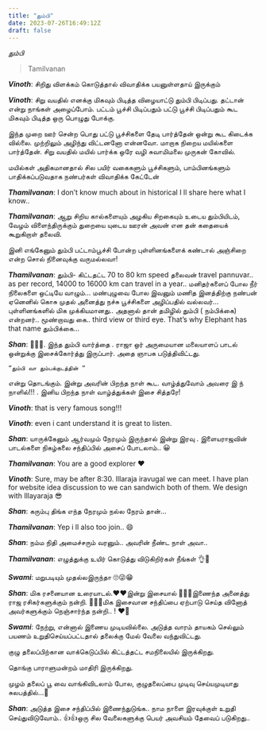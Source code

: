 ```yaml
---
title: "தும்பி"
date: 2023-07-26T16:49:12Z
draft: false
---
```


*தும்பி*
> Tamilvanan

***Vinoth***: சிறிது விளக்கம் கொடுத்தால் விவாதிக்க பயனுள்ளதாய் இருக்கும்

***Vinoth***: சிறு வயதில் எனக்கு மிகவும் பிடித்த விழையாட்டு தும்பி பிடிப்பது. தட்டான் என்று நாங்கள் அழைப்போம். பட்டம் பூச்சி பிடிப்பதும் பட்டு பூச்சி பிடிப்பதும் கூட மிகவும் பிடித்த ஒரு பொழுது போக்கு. 

இந்த முறை ஊர் சென்ற பொது பட்டு பூச்சிகளை தேடி பார்த்தேன் ஒன்று கூட கிடைக்க வில்லை. முற்றிலும் அழிந்து விட்டனனோ என்னவோ.  மாறாக நிறைய மயில்களை பார்த்தேன்.  சிறு வயதில் மயில் பார்க்க ஒரே வழி சுவாமிமலை முருகன் கோவில்.  

மயில்கள் அதிகமானதால் சில பயிர் வகைகளும் பூச்சிகளும், பாம்பினங்களும் பாதிக்கப்படுவதாக நண்பர்கள் விவாதிக்க கேட்டேன்

***Thamilvanan***: I don’t know much about in historical I ll share here what I know..

***Thamilvanan***: ஆறு சிறிய கால்களையும் அழகிய சிறகையும் உடைய தும்பியிடம், வேழம் விளைந்திருக்கும் துறையை யுடைய ஊரன்
அவன் என தன் கதையைக் கூறுகிறாள் தலைவி.

இனி எங்கேனும் தும்பி பட்டாம்பூச்சி போன்ற புள்ளினங்களைக் கண்டால் அஞ்சிறை என்ற சொல் நினைவுக்கு வருமல்லவா!

***Thamilvanan***: தும்பி- கிட்டதட்ட 70 to 80 km speed தலைவன் travel pannuvar.. as per record, 14000 to 16000 km can travel in a year.. 
மனிதர்களைப் போல நீர் நிலைகளை ஒட்டியே வாழும்… 
மண்புழுவை போல இவனும் மணித இனத்திற்கு நண்பன் ஏனெனில் கொசு முதல் அனைத்து நச்சு பூச்சிகளை அழிப்பதில் வல்லவர்… 
புள்ளினங்களில் மிக முக்கியமானது..
அதனால் தான் தமிழில் தும்பி ( நம்பிக்கை) என்றனர்.. மூண்றாவது கை.. third view or third eye. That’s why Elephant has that name தும்பிக்கை… 

***Shan***: 👏👏👏. இந்த தும்பி வார்த்தை . ராஜா ஒர் அருமையான மலையாளப் பாடல் ஒன்றுக்கு இசைக்கோர்த்து இருப்பார். அதை ஞாபக படுத்திவிட்டது. 

```
“தும்பி வா தும்பக்குடத்தின் “
```
என்று தொடங்கும். இன்று அவரின் பிறந்த நாள் கூட. வாழ்த்துவோம் அவரை இ ந் நாளில்!!! . இனிய பிறந்த நாள் வாழ்த்துக்கள் இசை சித்தரே!

***Vinoth***: that is very famous song!!!

***Vinoth***: even i cant understand it is great to listen.

***Shan***: யாருக்கேனும் ஆர்வமும் நேரமும் இருந்தால் இன்று இரவு . இளையராஜவின் பாடல்களை நிகழ்கலை சந்திப்பில் அசைப் போடலாம்.. 😀

***Thamilvanan***: You are a good explorer ❤️

***Vinoth***: Sure, may be after 8:30.  Illaraja iravugal we can meet.  I have plan for website idea discussion to we can sandwich both of them.  We design with Illayaraja 😎

***Shan***: கரும்பு திங்க எந்த நேரமும் நல்ல நேரம் தான்…

***Thamilvanan***: Yep i ll also too join.. 😄

***Shan***: நம்ம நிதி அமைச்சரும் வரனும்..  அவரின் நீண்ட நாள் அவா..

***Thamilvanan***: எழுத்துக்கு உயிர் கொடுத்து விடுகிறிர்கள் நீங்கள் 👌👏

***Swami***: மறுபடியும் முதல்லஇருந்தா 🙄😜😁

***Shan***: மிக ரசனையான உரையாடல்.♥️♥️இன்று இசையால் 🎼🎹📀இணைந்த அனைத்து ராஜ ரசிகர்களுக்கும் நன்றி. 🙏🙏🙏மிக இசைவான சந்திப்பை ஏற்பாடு செய்த வினோத் அவர்களுக்கும் நெஞ்சார்ந்த நன்றி.. ! ♥️🙏

***Swami***: நேற்று, என்னால் இணைய முடியவில்லை.
அடுத்த வாரம் தாயகம் செல்லும் பயணம் உறுதிசெய்யப்பட்டதால் தலைக்கு மேல் வேலை வந்துவிட்டது. 

குழு தலைப்பிற்கான வாக்கெடுப்பில் கிட்டத்தட்ட சமநிலையில் இருக்கிறது. 

தொங்கு பாராளுமன்றம் மாதிரி இருக்கிறது.

முழம் தலைப் பூ வை வாங்கிவிடலாம் போல,
குழுதலைப்பை முடிவு செய்யமுடியாது சுலபத்தில்...🤔

***Shan***: அடுத்த இசை சந்திப்பில் இணைந்துடுங்க..  நாம நாளை இரவுக்குள் உறுதி செய்துவிடுவோம்.. 👍👍ஒரு சில வேலைகளுக்கு பெயர் அவசியம் தேவைப் படுகிறது..
 